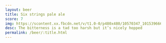 ```yaml
---
layout: beer
title: Six strings pale ale
score: 7
img: https://scontent.xx.fbcdn.net/v/t1.0-0/p480x480/10570347_10153966659658745_1644353854355421040_n.jpg?oh=f478db6bce89199f271924d53e50c2d0&oe=587F01F8
desc: The bitterness is a tad too harsh but it’s nicely hopped
permalink: /beer/:title.html
---
```

